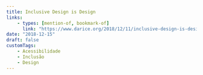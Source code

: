 ```yaml
---
title: Inclusive Design is Design
links:
    - types: [mention-of, bookmark-of]
      link: "https://www.darice.org/2018/12/11/inclusive-design-is-design/"
date: "2018-12-15"
draft: false
customTags:
    - Acessibilidade
    - Inclusão
    - Design
---
```

